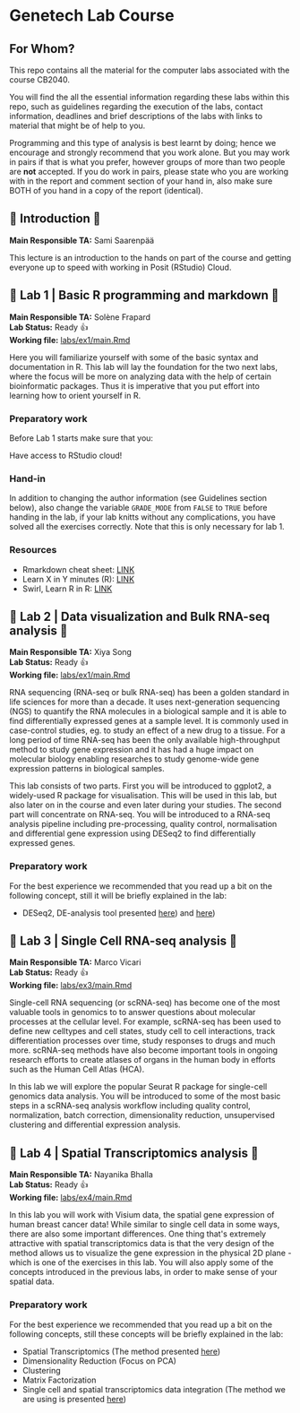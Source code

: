 # Genetech Lab Course

## For Whom?

This repo contains all the material for the computer labs associated with the
course CB2040.

You will find the all the essential information regarding these labs within this
repo, such as guidelines regarding the execution of the labs, contact
information, deadlines and brief descriptions of the labs with links to material
that might be of help to you.

Programming and this type of analysis is best learnt by doing; hence we
encourage and strongly recommend that you work alone. But you may work in pairs
if that is what you prefer, however groups of more than two people are **not**
accepted. If you do work in pairs, please state who you are working with in the
report and comment section of your hand in, also make sure BOTH of you hand in a
copy of the report (identical).

## :dna: Introduction :dna:

**Main Responsible TA:** Sami Saarenpää<br>

This lecture is an introduction to the hands on part of the course and getting everyone up to speed with working in Posit (RStudio) Cloud.

## :dna: Lab 1 | Basic R programming and markdown :dna:

**Main Responsible TA:** Solène Frapard<br>
**Lab Status:** Ready :+1: <br>
**Working file:** [labs/ex1/main.Rmd](labs/ex1/main.Rmd) <br>

Here you will familiarize yourself with some of the basic syntax and
documentation in R. This lab will lay the foundation for the two next labs,
where the focus will be more on analyzing data with the help of certain
bioinformatic packages. Thus it is imperative that you put effort into learning
how to orient yourself in R.

### Preparatory work
Before Lab 1 starts make sure that you:

Have access to RStudio cloud!

### Hand-in

In addition to changing the author information (see Guidelines section below),
also change the variable `GRADE_MODE` from `FALSE` to `TRUE` before handing in
the lab, if your lab knitts without any complications, you have solved all the
exercises correctly. Note that this is only necessary for lab 1.

### Resources

- Rmarkdown cheat sheet: [LINK](https://raw.githubusercontent.com/rstudio/cheatsheets/master/rmarkdown-2.0.pdf)
- Learn X in Y minutes (R): [LINK](https://learnxinyminutes.com/docs/r/)
- Swirl, Learn R in R: [LINK](https://swirlstats.com/)


## :dna: Lab 2 | Data visualization and Bulk RNA-seq analysis :dna:
**Main Responsible TA:** Xiya Song<br>
**Lab Status:**  Ready :+1: <br> 
**Working file:** [labs/ex1/main.Rmd](labs/ex2/main.Rmd) <br>

RNA sequencing (RNA-seq or bulk RNA-seq) has been a golden standard in life sciences for more than a decade. 
It uses next-generation sequencing (NGS) to quantify the RNA molecules in a biological sample and it is able to find differentially expressed genes at a sample level.
It is commonly used in case-control studies, eg. to study an effect of a new drug to a tissue.
For a long period of time RNA-seq has been the only available high-throughput method to study gene expression and it has had a huge impact on molecular biology enabling researches to study genome-wide gene expression patterns in biological samples.

This lab consists of two parts. 
First you will be introduced to ggplot2, a widely-used R package for visualisation. 
This will be used in this lab, but also later on in the course and even later during your studies. 
The second part will concentrate on RNA-seq.
You will be introduced to a RNA-seq analysis pipeline including pre-processing, quality control,  normalisation and differential gene expression using DESeq2 to find differentially expressed genes.

### Preparatory work
For the best experience we recommended that you read up a bit on the following
concept, still it will be briefly explained in the lab:

* DESeq2, DE-analysis tool presented [here](https://www.youtube.com/watch?v=UFB993xufUU&t=1s)) and [here](https://www.youtube.com/watch?v=Gi0JdrxRq5s))


## :dna: Lab 3 | Single Cell RNA-seq analysis :dna:
**Main Responsible TA:** Marco Vicari<br>
**Lab Status:** Ready :+1: <br>
**Working file:** [labs/ex3/main.Rmd](labs/ex3/main.Rmd) <br>

Single-cell RNA sequencing (or scRNA-seq) has become one of the most valuable tools 
in genomics to to answer questions about molecular processes at the cellular level. 
For example, scRNA-seq has been used to define new celltypes and cell states, study 
cell to cell interactions, track differentiation processes over time, study responses 
to drugs and much more. scRNA-seq methods have also become important tools in ongoing 
research efforts to create atlases of organs in the human body in efforts such as the 
Human Cell Atlas (HCA). 

In this lab we will explore the popular Seurat R package for single-cell genomics data 
analysis. You will be introduced to some of the most basic steps in a scRNA-seq analysis
workflow including quality control, normalization, batch correction, dimensionality 
reduction, unsupervised clustering and differential expression analysis.

## :dna: Lab 4 | Spatial Transcriptomics analysis :dna:

**Main Responsible TA:** Nayanika Bhalla<br>
**Lab Status:** Ready :+1: <br>
**Working file:** [labs/ex4/main.Rmd](labs/ex4/main.Rmd) <br>

In this lab you will work with Visium data, the spatial gene expression of human
breast cancer data! While similar to single cell data in some ways, there are
also some important differences. One thing that's extremely attractive with
spatial transcriptomics data is that the very design of the method allows us to
visualize the gene expression in the physical 2D plane - which is one of the
exercises in this lab. You will also apply some of the concepts introduced in
the previous labs, in order to make sense of your spatial data.

### Preparatory work
For the best experience we recommended that you read up a bit on the following
concepts, still these concepts will be briefly explained in the lab:

* Spatial Transcriptomics (The method presented [here](https://science.sciencemag.org/content/353/6294/78))
* Dimensionality Reduction (Focus on PCA) 
* Clustering
* Matrix Factorization
* Single cell and spatial transcriptomics data integration (The method we are using is presented [here](https://www.nature.com/articles/s42003-020-01247-y))
